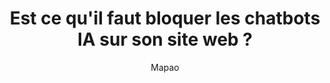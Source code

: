 ---
layout: post
title: "Est ce qu'il faut bloquer les chatbots IA sur son site web ?"
link: https://mapao.net/marketing/946-est-ce-qu-il-faut-bloquer-les-chatbots-ia-sur-son-site-web.html
author: Mapao
published_date: 18/08/2024
description: "Il semble qu'il y ait un débat sur l'opportunité d'empêcher ou non les chatbots IA d'explorer et d'accéder aux sites web.
Alors que certains soutiennent que le blocage des robots IA pourrait limiter la visibilité et l'engagement des utilisateurs qui s'appuient sur ces outils pour la découverte et l'interaction de contenu, d'autres s'inquiètent des risques potentiels tels que le vol de propriété intellectuelle et la concurrence accrue du contenu généré par l'IA."
language: fr
categories: "Liens"
tags: "IA blog Google"
og-tags: "IA blog Google"
permalink: /:categories/:year/:month/:day/:title/
---